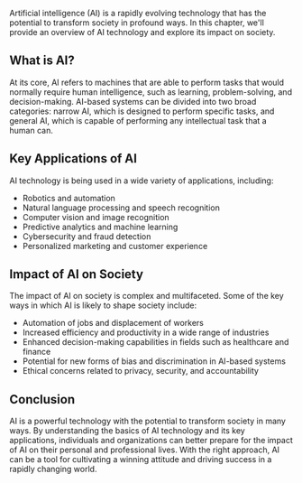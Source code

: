 
Artificial intelligence (AI) is a rapidly evolving technology that has the potential to transform society in profound ways. In this chapter, we'll provide an overview of AI technology and explore its impact on society.

What is AI?
-----------

At its core, AI refers to machines that are able to perform tasks that would normally require human intelligence, such as learning, problem-solving, and decision-making. AI-based systems can be divided into two broad categories: narrow AI, which is designed to perform specific tasks, and general AI, which is capable of performing any intellectual task that a human can.

Key Applications of AI
----------------------

AI technology is being used in a wide variety of applications, including:

* Robotics and automation
* Natural language processing and speech recognition
* Computer vision and image recognition
* Predictive analytics and machine learning
* Cybersecurity and fraud detection
* Personalized marketing and customer experience

Impact of AI on Society
-----------------------

The impact of AI on society is complex and multifaceted. Some of the key ways in which AI is likely to shape society include:

* Automation of jobs and displacement of workers
* Increased efficiency and productivity in a wide range of industries
* Enhanced decision-making capabilities in fields such as healthcare and finance
* Potential for new forms of bias and discrimination in AI-based systems
* Ethical concerns related to privacy, security, and accountability

Conclusion
----------

AI is a powerful technology with the potential to transform society in many ways. By understanding the basics of AI technology and its key applications, individuals and organizations can better prepare for the impact of AI on their personal and professional lives. With the right approach, AI can be a tool for cultivating a winning attitude and driving success in a rapidly changing world.
